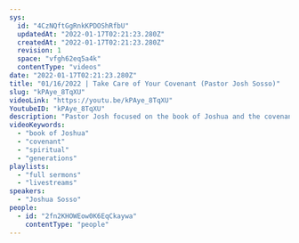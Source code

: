 ```yaml
---
sys:
  id: "4CzNQftGgRnkKPDOShRfbU"
  updatedAt: "2022-01-17T02:21:23.280Z"
  createdAt: "2022-01-17T02:21:23.280Z"
  revision: 1
  space: "vfgh62eq5a4k"
  contentType: "videos"
date: "2022-01-17T02:21:23.280Z"
title: "01/16/2022 | Take Care of Your Covenant (Pastor Josh Sosso)"
slug: "kPAye_8TqXU"
videoLink: "https://youtu.be/kPAye_8TqXU"
YoutubeID: "kPAye_8TqXU"
description: "Pastor Josh focused on the book of Joshua and the covenant that the Lord had with Israel. He tells us that we have to follow our covenant that we gave to the Lord, while also being an example for the future generations to follow. Pastor Josh also reminds us to focus on the Spiritual realm first and the best way to do that is to wake up praying in the Spirit.\n"
videoKeywords:
  - "book of Joshua"
  - "covenant"
  - "spiritual"
  - "generations"
playlists:
  - "full sermons"
  - "livestreams"
speakers:
  - "Joshua Sosso"
people:
  - id: "2fn2KHOWEow0K6EqCkaywa"
    contentType: "people"
---
```

